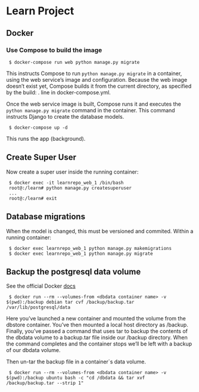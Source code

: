 # Learn Project

## Docker 

### Use Compose to build the image
```
 $ docker-compose run web python manage.py migrate
```
This instructs Compose to run ```python manage.py migrate``` in a container, using the web service’s image and configuration. Because the web image doesn’t exist yet, Compose builds it from the current directory, as specified by the build: . line in docker-compose.yml.

Once the web service image is built, Compose runs it and executes the ```python manage.py migrate``` command in the container. This command instructs Django to create the database models.


```
 $ docker-compose up -d
```

This runs the app (background).


## Create Super User
Now create a super user inside the running container:
```
 $ docker exec -it learnrepo_web_1 /bin/bash    
 root@:/learn# python manage.py createsuperuser
 ...
 root@:/learn# exit
```

## Database migrations
When the model is changed, this must be versioned and commited. Within a running container:
```
 $ docker exec learnrepo_web_1 python manage.py makemigrations
 $ docker exec learnrepo_web_1 python manage.py migrate 
```

## Backup the postgresql data volume 
See the official Docker [docs](https://docs.docker.com/engine/userguide/containers/dockervolumes/)
```
 $ docker run --rm --volumes-from <dbdata container name> -v $(pwd):/backup debian tar cvf /backup/backup.tar /var/lib/postgresql/data
```
Here you’ve launched a new container and mounted the volume from the dbstore container. You’ve then mounted a local host directory as /backup. Finally, you’ve passed a command that uses tar to backup the contents of the dbdata volume to a backup.tar file inside our /backup directory. When the command completes and the container stops we’ll be left with a backup of our dbdata volume.

Then un-tar the backup file in a container`s data volume.
```
 $ docker run --rm --volumes-from <dbdata container name> -v $(pwd):/backup ubuntu bash -c "cd /dbdata && tar xvf /backup/backup.tar --strip 1"
```
